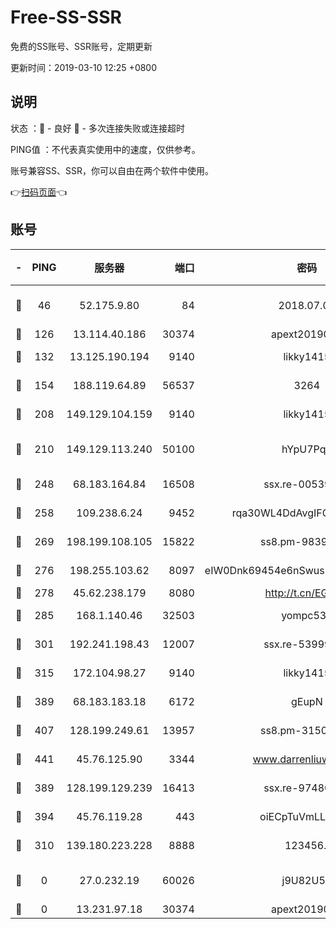 # Free-SS-SSR

免费的SS账号、SSR账号，定期更新

更新时间：2019-03-10 12:25 +0800

## 说明

状态     ：🙂 - 良好 🙁 - 多次连接失败或连接超时

PING值   ：不代表真实使用中的速度，仅供参考。

账号兼容SS、SSR，你可以自由在两个软件中使用。

👉[扫码页面](https://liesauer.github.io/Free-SS-SSR/)👈

## 账号

|-|PING|服务器|端口|密码|加密方式|区域|
|:----:|:----:|:-----:|-----:|:----:|:----:|:----:|
|🙂|46|52.175.9.80|84|2018.07.07|chacha20-ietf-poly1305|HK|
|🙂|126|13.114.40.186|30374|apext2019006|chacha20|JP|
|🙂|132|13.125.190.194|9140|likky1415|aes-256-cfb|KR|
|🙂|154|188.119.64.89|56537|3264|aes-256-cfb|RU|
|🙂|208|149.129.104.159|9140|likky1415|aes-256-cfb|HK|
|🙂|210|149.129.113.240|50100|hYpU7PqP|chacha20-ietf-poly1305|CN|
|🙂|248|68.183.164.84|16508|ssx.re-00539791|aes-256-cfb|US|
|🙂|258|109.238.6.24|9452|rqa30WL4DdAvgIFG6Fs3znzTa|aes-256-cfb|FR|
|🙂|269|198.199.108.105|15822|ss8.pm-98399589|aes-256-cfb|US|
|🙂|276|198.255.103.62|8097|eIW0Dnk69454e6nSwuspv9DmS201tQ0D|aes-256-cfb|US|
|🙂|278|45.62.238.179|8080|http://t.cn/EGJIyrl|rc4-md5|CA|
|🙂|285|168.1.140.46|32503|yompc535|aes-256-cfb|AU|
|🙂|301|192.241.198.43|12007|ssx.re-53999010|aes-256-cfb|US|
|🙂|315|172.104.98.27|9140|likky1415|aes-256-cfb|JP|
|🙂|389|68.183.183.18|6172|gEupN|aes-256-cfb|SG|
|🙂|407|128.199.249.61|13957|ss8.pm-31506491|aes-256-cfb|SG|
|🙂|441|45.76.125.90|3344|www.darrenliuwei.com|aes-256-cfb|AU|
|🙂|389|128.199.129.239|16413|ssx.re-97480021|aes-256-cfb|SG|
|🙂|394|45.76.119.28|443|oiECpTuVmLLxk4Ts|aes-256-cfb|AU|
|🙁|310|139.180.223.228|8888|123456..|aes-256-cfb|JP|
|🙁|0|27.0.232.19|60026|j9U82U53|xchacha20-ietf-poly1305|HK|
|🙁|0|13.231.97.18|30374|apext2019006|chacha20|JP|

